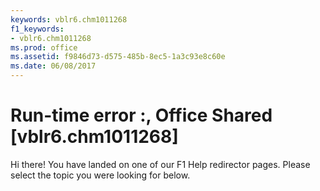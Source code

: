 ```yaml
---
keywords: vblr6.chm1011268
f1_keywords:
- vblr6.chm1011268
ms.prod: office
ms.assetid: f9846d73-d575-485b-8ec5-1a3c93e8c60e
ms.date: 06/08/2017
---
```



# Run-time error <number>:, Office Shared [vblr6.chm1011268] 

Hi there! You have landed on one of our F1 Help redirector pages. Please select the topic you were looking for below.



